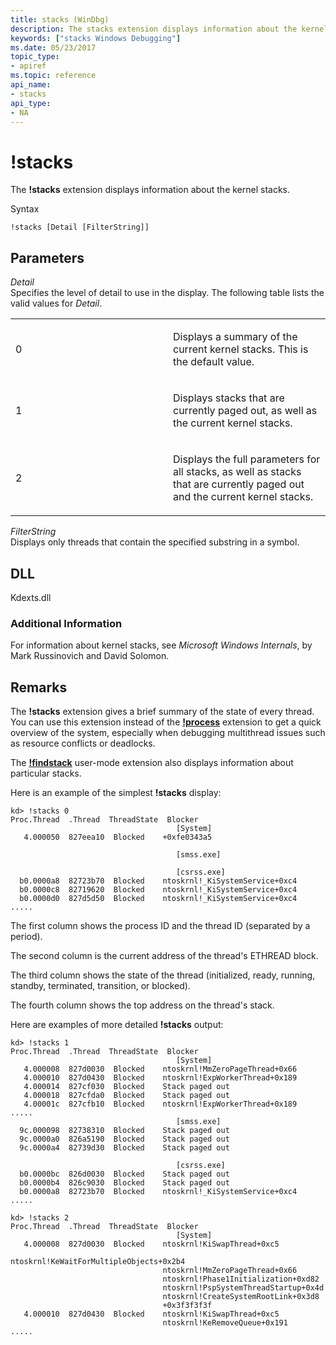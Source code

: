 ```yaml
---
title: stacks (WinDbg)
description: The stacks extension displays information about the kernel stacks.
keywords: ["stacks Windows Debugging"]
ms.date: 05/23/2017
topic_type:
- apiref
ms.topic: reference
api_name:
- stacks
api_type:
- NA
---
```


# !stacks


The **!stacks** extension displays information about the kernel stacks.

Syntax

```dbgcmd
!stacks [Detail [FilterString]] 
```

## <span id="ddk__stacks_dbg"></span><span id="DDK__STACKS_DBG"></span>Parameters


<span id="_______Detail______"></span><span id="_______detail______"></span><span id="_______DETAIL______"></span> *Detail*   
Specifies the level of detail to use in the display. The following table lists the valid values for *Detail*.

<table>
<colgroup>
<col width="50%" />
<col width="50%" />
</colgroup>
<tbody>
<tr class="odd">
<td align="left"><p>0</p></td>
<td align="left"><p>Displays a summary of the current kernel stacks. This is the default value.</p></td>
</tr>
<tr class="even">
<td align="left"><p>1</p></td>
<td align="left"><p>Displays stacks that are currently paged out, as well as the current kernel stacks.</p></td>
</tr>
<tr class="odd">
<td align="left"><p>2</p></td>
<td align="left"><p>Displays the full parameters for all stacks, as well as stacks that are currently paged out and the current kernel stacks.</p></td>
</tr>
</tbody>
</table>

 

<span id="_______FilterString______"></span><span id="_______filterstring______"></span><span id="_______FILTERSTRING______"></span> *FilterString*   
Displays only threads that contain the specified substring in a symbol.

## DLL

Kdexts.dll

### Additional Information

For information about kernel stacks, see *Microsoft Windows Internals*, by Mark Russinovich and David Solomon. 

## Remarks

The **!stacks** extension gives a brief summary of the state of every thread. You can use this extension instead of the [**!process**](-process.md) extension to get a quick overview of the system, especially when debugging multithread issues such as resource conflicts or deadlocks.

The [**!findstack**](-findstack.md) user-mode extension also displays information about particular stacks.

Here is an example of the simplest **!stacks** display:

```dbgcmd
kd> !stacks 0
Proc.Thread  .Thread  ThreadState  Blocker
                                     [System]
   4.000050  827eea10  Blocked    +0xfe0343a5

                                     [smss.exe]

                                     [csrss.exe]
  b0.0000a8  82723b70  Blocked    ntoskrnl!_KiSystemService+0xc4
  b0.0000c8  82719620  Blocked    ntoskrnl!_KiSystemService+0xc4
  b0.0000d0  827d5d50  Blocked    ntoskrnl!_KiSystemService+0xc4
.....
```

The first column shows the process ID and the thread ID (separated by a period).

The second column is the current address of the thread's ETHREAD block.

The third column shows the state of the thread (initialized, ready, running, standby, terminated, transition, or blocked).

The fourth column shows the top address on the thread's stack.

Here are examples of more detailed **!stacks** output:

```dbgcmd
kd> !stacks 1
Proc.Thread  .Thread  ThreadState  Blocker
                                     [System]
   4.000008  827d0030  Blocked    ntoskrnl!MmZeroPageThread+0x66
   4.000010  827d0430  Blocked    ntoskrnl!ExpWorkerThread+0x189
   4.000014  827cf030  Blocked    Stack paged out
   4.000018  827cfda0  Blocked    Stack paged out
   4.00001c  827cfb10  Blocked    ntoskrnl!ExpWorkerThread+0x189
.....
                                     [smss.exe]
  9c.000098  82738310  Blocked    Stack paged out
  9c.0000a0  826a5190  Blocked    Stack paged out
  9c.0000a4  82739d30  Blocked    Stack paged out

                                     [csrss.exe]
  b0.0000bc  826d0030  Blocked    Stack paged out
  b0.0000b4  826c9030  Blocked    Stack paged out
  b0.0000a8  82723b70  Blocked    ntoskrnl!_KiSystemService+0xc4
.....

kd> !stacks 2
Proc.Thread  .Thread  ThreadState  Blocker
                                     [System]
   4.000008  827d0030  Blocked    ntoskrnl!KiSwapThread+0xc5
                                  ntoskrnl!KeWaitForMultipleObjects+0x2b4
                                  ntoskrnl!MmZeroPageThread+0x66
                                  ntoskrnl!Phase1Initialization+0xd82
                                  ntoskrnl!PspSystemThreadStartup+0x4d
                                  ntoskrnl!CreateSystemRootLink+0x3d8
                                  +0x3f3f3f3f
   4.000010  827d0430  Blocked    ntoskrnl!KiSwapThread+0xc5
                                  ntoskrnl!KeRemoveQueue+0x191
.....
```

 

 






